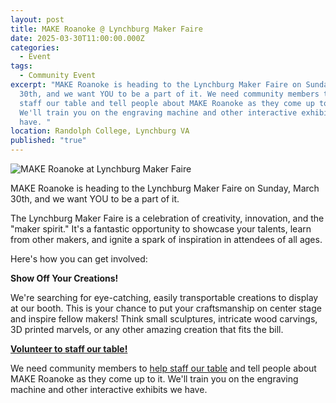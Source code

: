 ```yaml
---
layout: post
title: MAKE Roanoke @ Lynchburg Maker Faire
date: 2025-03-30T11:00:00.000Z
categories:
  - Event
tags:
  - Community Event
excerpt: "MAKE Roanoke is heading to the Lynchburg Maker Faire on Sunday, March
  30th, and we want YOU to be a part of it. We need community members to help
  staff our table and tell people about MAKE Roanoke as they come up to it.
  We'll train you on the engraving machine and other interactive exhibits we
  have. "
location: Randolph College, Lynchburg VA
published: "true"
---
```

![MAKE Roanoke at Lynchburg Maker Faire](/assets/images/copy-of-calling-all-makers-make-roanoke-is-preparing-for-the-daisy-art-parade-come-help-us-plan-and-build-a-large-maker-octopus-puppet-1200-x-675-px-880-x-352-px-.png)

MAKE Roanoke is heading to the Lynchburg Maker Faire on Sunday, March 30th, and we want YOU to be a part of it.

The Lynchburg Maker Faire is a celebration of creativity, innovation, and the "maker spirit." It's a fantastic opportunity to showcase your talents, learn from other makers, and ignite a spark of inspiration in attendees of all ages.

Here's how you can get involved:

**Show Off Your Creations!**

We're searching for eye-catching, easily transportable creations to display at our booth. This is your chance to put your craftsmanship on center stage and inspire fellow makers!  Think small sculptures, intricate wood carvings, 3D printed marvels, or any other amazing creation that fits the bill. 

**[Volunteer to staff our table!](https://mkroa.org/lynchburg-maker-faire)**

We need community members to [help staff our table](https://mkroa.org/lynchburg-maker-faire) and tell people about MAKE Roanoke as they come up to it. We'll train you on the engraving machine and other interactive exhibits we have.
